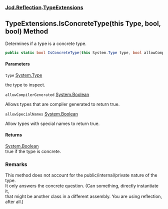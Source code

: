 ### [Jcd.Reflection](Jcd.Reflection.md 'Jcd.Reflection').[TypeExtensions](TypeExtensions.md 'Jcd.Reflection.TypeExtensions')

## TypeExtensions.IsConcreteType(this Type, bool, bool) Method

Determines if a type is a concrete type.

```csharp
public static bool IsConcreteType(this System.Type type, bool allowCompilerGenerated=false, bool allowSpecialNames=false);
```
#### Parameters

<a name='Jcd.Reflection.TypeExtensions.IsConcreteType(thisSystem.Type,bool,bool).type'></a>

`type` [System.Type](https://docs.microsoft.com/en-us/dotnet/api/System.Type 'System.Type')

the type to inspect.

<a name='Jcd.Reflection.TypeExtensions.IsConcreteType(thisSystem.Type,bool,bool).allowCompilerGenerated'></a>

`allowCompilerGenerated` [System.Boolean](https://docs.microsoft.com/en-us/dotnet/api/System.Boolean 'System.Boolean')

Allows types that are compiler generated to return true.

<a name='Jcd.Reflection.TypeExtensions.IsConcreteType(thisSystem.Type,bool,bool).allowSpecialNames'></a>

`allowSpecialNames` [System.Boolean](https://docs.microsoft.com/en-us/dotnet/api/System.Boolean 'System.Boolean')

Allow types with special names to return true.

#### Returns
[System.Boolean](https://docs.microsoft.com/en-us/dotnet/api/System.Boolean 'System.Boolean')  
true if the type is concrete.

### Remarks
This method does not account for the public/internal/private nature of the type.  
It only answers the concrete question. (Can something, directly instantiate it,  
that might be another class in a different assembly. You are using reflection,  
after all.)